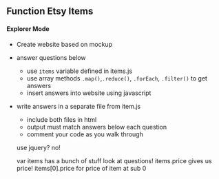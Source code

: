 ## Function Etsy Items
#### Explorer Mode
- Create website based on mockup
- answer questions below
  - use `items` variable defined in items.js
  - use array methods `.map()`,`.reduce()`, `.forEach`, `.filter()` to get answers
  - insert answers into website using javascript
- write answers in a separate file from item.js
  - include both files in html
  - output must match answers below each question
  - comment your code as you walk through

  use jquery? no!

  var items has a bunch of stuff
  look at questions!
  items.price gives us price!
  items[0].price for price of item at sub 0
